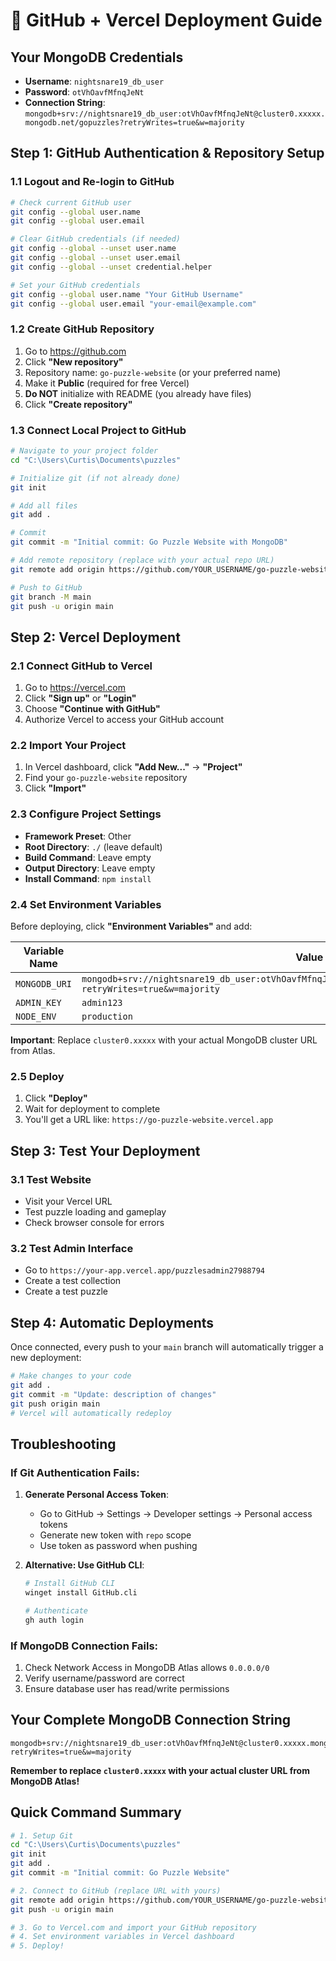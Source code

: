 # 🚀 GitHub + Vercel Deployment Guide

## Your MongoDB Credentials
- **Username**: `nightsnare19_db_user`
- **Password**: `otVhOavfMfnqJeNt`
- **Connection String**: `mongodb+srv://nightsnare19_db_user:otVhOavfMfnqJeNt@cluster0.xxxxx.mongodb.net/gopuzzles?retryWrites=true&w=majority`

## Step 1: GitHub Authentication & Repository Setup

### 1.1 Logout and Re-login to GitHub
```bash
# Check current GitHub user
git config --global user.name
git config --global user.email

# Clear GitHub credentials (if needed)
git config --global --unset user.name
git config --global --unset user.email
git config --global --unset credential.helper

# Set your GitHub credentials
git config --global user.name "Your GitHub Username"
git config --global user.email "your-email@example.com"
```

### 1.2 Create GitHub Repository
1. Go to https://github.com
2. Click **"New repository"**
3. Repository name: `go-puzzle-website` (or your preferred name)
4. Make it **Public** (required for free Vercel)
5. **Do NOT** initialize with README (you already have files)
6. Click **"Create repository"**

### 1.3 Connect Local Project to GitHub
```bash
# Navigate to your project folder
cd "C:\Users\Curtis\Documents\puzzles"

# Initialize git (if not already done)
git init

# Add all files
git add .

# Commit
git commit -m "Initial commit: Go Puzzle Website with MongoDB"

# Add remote repository (replace with your actual repo URL)
git remote add origin https://github.com/YOUR_USERNAME/go-puzzle-website.git

# Push to GitHub
git branch -M main
git push -u origin main
```

## Step 2: Vercel Deployment

### 2.1 Connect GitHub to Vercel
1. Go to https://vercel.com
2. Click **"Sign up"** or **"Login"**
3. Choose **"Continue with GitHub"**
4. Authorize Vercel to access your GitHub account

### 2.2 Import Your Project
1. In Vercel dashboard, click **"Add New..."** → **"Project"**
2. Find your `go-puzzle-website` repository
3. Click **"Import"**

### 2.3 Configure Project Settings
- **Framework Preset**: Other
- **Root Directory**: `./` (leave default)
- **Build Command**: Leave empty
- **Output Directory**: Leave empty
- **Install Command**: `npm install`

### 2.4 Set Environment Variables
Before deploying, click **"Environment Variables"** and add:

| Variable Name | Value |
|---------------|--------|
| `MONGODB_URI` | `mongodb+srv://nightsnare19_db_user:otVhOavfMfnqJeNt@cluster0.xxxxx.mongodb.net/gopuzzles?retryWrites=true&w=majority` |
| `ADMIN_KEY` | `admin123` |
| `NODE_ENV` | `production` |

**Important**: Replace `cluster0.xxxxx` with your actual MongoDB cluster URL from Atlas.

### 2.5 Deploy
1. Click **"Deploy"**
2. Wait for deployment to complete
3. You'll get a URL like: `https://go-puzzle-website.vercel.app`

## Step 3: Test Your Deployment

### 3.1 Test Website
- Visit your Vercel URL
- Test puzzle loading and gameplay
- Check browser console for errors

### 3.2 Test Admin Interface
- Go to `https://your-app.vercel.app/puzzlesadmin27988794`
- Create a test collection
- Create a test puzzle

## Step 4: Automatic Deployments

Once connected, every push to your `main` branch will automatically trigger a new deployment:

```bash
# Make changes to your code
git add .
git commit -m "Update: description of changes"
git push origin main
# Vercel will automatically redeploy
```

## Troubleshooting

### If Git Authentication Fails:
1. **Generate Personal Access Token**:
   - Go to GitHub → Settings → Developer settings → Personal access tokens
   - Generate new token with `repo` scope
   - Use token as password when pushing

2. **Alternative: Use GitHub CLI**:
   ```bash
   # Install GitHub CLI
   winget install GitHub.cli
   
   # Authenticate
   gh auth login
   ```

### If MongoDB Connection Fails:
1. Check Network Access in MongoDB Atlas allows `0.0.0.0/0`
2. Verify username/password are correct
3. Ensure database user has read/write permissions

## Your Complete MongoDB Connection String

```
mongodb+srv://nightsnare19_db_user:otVhOavfMfnqJeNt@cluster0.xxxxx.mongodb.net/gopuzzles?retryWrites=true&w=majority
```

**Remember to replace `cluster0.xxxxx` with your actual cluster URL from MongoDB Atlas!**

## Quick Command Summary

```bash
# 1. Setup Git
cd "C:\Users\Curtis\Documents\puzzles"
git init
git add .
git commit -m "Initial commit: Go Puzzle Website"

# 2. Connect to GitHub (replace URL with yours)
git remote add origin https://github.com/YOUR_USERNAME/go-puzzle-website.git
git push -u origin main

# 3. Go to Vercel.com and import your GitHub repository
# 4. Set environment variables in Vercel dashboard
# 5. Deploy!
```
